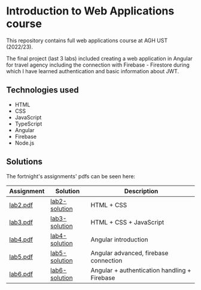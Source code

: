 # Introduction to Web Applications course

This repository contains full web applications course at AGH UST (2022/23). 

The final project (last 3 labs) included creating a web application in Angular for travel agency including the connection with Firebase - Firestore during which I have learned authentication and basic information about JWT.

## Technologies used

* HTML
* CSS
* JavaScript
* TypeScript
* Angular
* Firebase
* Node.js

## Solutions

The fortnight's assignments' pdfs can be seen here:

| Assignment  | Solution | Description
| ------------- | ------------- | ------------- |
| [lab2.pdf](tasks/lab2.pdf)  | [lab2-solution](https://github.com/ksew1/introduction-to-web-applications-course/tree/main/lab%202) | HTML + CSS |
| [lab3.pdf](tasks/lab3.pdf)  | [lab3-solution](https://github.com/ksew1/introduction-to-web-applications-course/tree/main/lab%203) | HTML + CSS + JavaScript |
| [lab4.pdf](tasks/lab4.pdf)  | [lab4-solution](https://github.com/ksew1/introduction-to-web-applications-course/tree/main/lab%204) | Angular introduction |
| [lab5.pdf](tasks/lab5.pdf)  | [lab5-solution](https://github.com/ksew1/introduction-to-web-applications-course/tree/main/lab%205) | Angular advanced, firebase connection |
| [lab6.pdf](tasks/lab6.pdf)  | [lab6-solution](https://github.com/ksew1/introduction-to-web-applications-course/tree/main/lab%206) | Angular + authentication handling + Firebase |
